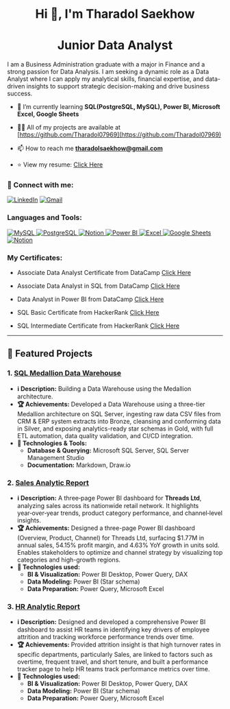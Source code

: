 <h1 align="center">Hi 👋, I'm Tharadol Saekhow</h1>
<h1 align="center">Junior Data Analyst</h1>
I am a Business Administration graduate with a major in Finance and a strong passion for Data Analysis. I am seeking a dynamic role as a Data Analyst where I can apply my analytical skills, financial expertise, and data-driven insights to support strategic decision-making and drive business success.

- 🌱 I’m currently learning **SQL(PostgreSQL, MySQL), Power BI, Microsoft Excel, Google Sheets**

- 👨‍💻 All of my projects are available at [https://github.com/Tharadol07969](https://github.com/Tharadol07969)

- 📫 How to reach me **tharadolsaekhow@gmail.com**

- ⭐️ View my resume: [Click Here](https://drive.google.com/file/d/1LLdZrhO0OLXSbBbH3vD9Rl-JpIbM4H2C/view?usp=sharing)

<h3 align="left">🔗 Connect with me:</h3>
<p align="left">

[![LinkedIn](https://img.shields.io/badge/linkedin-%230077B5.svg?style=for-the-badge&logo=linkedin&logoColor=white)](https://www.linkedin.com/in/tharadol-saekhow-b8b27735a/)
[![Gmail](https://img.shields.io/badge/Gmail-D14836?style=for-the-badge&logo=gmail&logoColor=white)](mailto:tharadolsaekhow@gmail.com)

<h3 align="left">Languages and Tools:</h3>
<p align="left">
  <a href="https://www.mysql.com/" target="_blank" rel="noreferrer">
    <img src="https://img.shields.io/badge/MySQL-4479A1?style=for-the-badge&logo=mysql&logoColor=white" alt="MySQL"/>
  </a> 
  <a href="https://www.postgresql.org" target="_blank" rel="noreferrer">
    <img src="https://img.shields.io/badge/PostgreSQL-336791?style=for-the-badge&logo=postgresql&logoColor=white" alt="PostgreSQL"/>
  </a>
  <a href="https://www.microsoft.com/en-us/sql-server" target="_blank" rel="noreferrer">
    <img src="https://img.shields.io/badge/SQL%20Server-0078D7?style=for-the-badge&logo=microsoft-sql-server&logoColor=white" alt="Notion"/>
  </a>
  <a href="https://powerbi.microsoft.com/" target="_blank" rel="noreferrer">
    <img src="https://img.shields.io/badge/Power%20BI-F2C811?style=for-the-badge&logo=power-bi&logoColor=black" alt="Power BI"/>
  </a> 
  <a href="https://www.microsoft.com/en-us/microsoft-365/excel" target="_blank" rel="noreferrer">
    <img src="https://img.shields.io/badge/Microsoft%20Excel-217346?style=for-the-badge&logo=microsoft-excel&logoColor=white" alt="Excel"/>
  </a> 
  <a href="https://www.google.com/sheets/about/" target="_blank" rel="noreferrer">
    <img src="https://img.shields.io/badge/Google%20Sheets-34A853?style=for-the-badge&logo=googlesheets&logoColor=white" alt="Google Sheets"/>
  </a>
  <a href="https://www.notion.so/" target="_blank" rel="noreferrer">
    <img src="https://img.shields.io/badge/Notion-%23000000.svg?style=for-the-badge&logo=notion&logoColor=white" alt="Notion"/>
  </a>
</p>


<h3 align="left">My Certificates:</h3>

- Associate Data Analyst Certificate from DataCamp [Click Here](https://drive.google.com/file/d/1hXHcBDUI4peMzH89m2S2dVHs2SJnf5jS/view?usp=sharing)
  
- Associate Data Analyst in SQL from DataCamp [Click Here](https://drive.google.com/file/d/12_Omah9T0OHaLYZVRHtgnP8526gtOD6H/view?usp=sharing)
  
- Data Analyst in Power BI from DataCamp [Click Here](https://drive.google.com/file/d/1BXs9YbUdFkwqiUpbvFGkXwVZuSregeji/view?usp=sharing)

- SQL Basic Certificate from HackerRank [Click Here](https://drive.google.com/file/d/1Q5spoR1PWKq74N5iDIA6DSDycjDjKEPJ/view?usp=sharing)

- SQL Intermediate Certificate from HackerRank [Click Here](https://drive.google.com/file/d/1MSfXngAf5meVtHnJDGbaqX7mxTPTsl4n/view?usp=sharing)

---

## 🚀 Featured Projects

### 1. [<u>SQL Medallion Data Warehouse</u>](https://github.com/Tharadol07969/sql_medallion_data_warehouse_project)
- **ℹ️ Description:** Building a Data Warehouse using the Medallion architecture.
- **🏆 Achievements:** Developed a Data Warehouse using a three-tier Medallion architecture on SQL Server, ingesting raw data CSV files from CRM & ERP system extracts into Bronze, cleansing and conforming data in Silver, and exposing analytics-ready star schemas in Gold, with full ETL automation, data quality validation, and CI/CD integration.
- **🎯 Technologies & Tools:**  
  - **Database & Querying:** Microsoft SQL Server, SQL Server Management Studio   
  - **Documentation:** Markdown, Draw.io

### 2. [<u>Sales Analytic Report</u>](https://github.com/Tharadol07969/sales_dashboard)
- **ℹ️ Description:** A three‑page Power BI dashboard for **Threads Ltd**, analyzing sales across its nationwide retail network. It highlights year‑over‑year trends, product category performance, and channel‑level insights.  
- **🏆 Achievements:** Designed a three-page Power BI dashboard (Overview, Product, Channel) for Threads Ltd, surfacing $1.77M in annual sales, 54.15% profit margin, and 4.63% YoY growth in units sold. Enables stakeholders to optimize and channel strategy by visualizing top categories and high-growth regions. 
- **🎯 Technologies used:**
    - **BI & Visualization:** Power BI Desktop, Power Query, DAX  
    - **Data Modeling:** Power BI (Star schema)  
    - **Data Preparation:** Power Query, Microsoft Excel

### 3. [<u>HR Analytic Report</u>](https://github.com/Tharadol07969/hr_analytics_report)
- **ℹ️ Description:** Designed and developed a comprehensive Power BI dashboard to assist HR teams in identifying key drivers of employee attrition and tracking workforce performance trends over time.
- **🏆 Achievements:** Provided attrition insight is that high turnover rates in specific departments, particularly Sales, are linked to factors such as overtime, frequent travel, and short tenure, and built a performance tracker page to help HR teams track performance metrics over time.
- **🎯 Technologies used:**
    - **BI & Visualization:** Power BI Desktop, Power Query, DAX  
    - **Data Modeling:** Power BI (Star schema)  
    - **Data Preparation:** Power Query, Microsoft Excel
